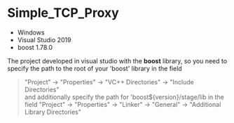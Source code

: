# Simple_TCP_Proxy
<ul>
  <li>Windows</li>
  <li>Visual Studio 2019</li>
  <li>boost 1.78.0</li>
</ul>


The project developed in visual studio with the **boost** library, so you need to specify the path to the root of your 'boost' library in the field
> "Project" -> "Properties" -> "VC++ Directories" -> "Include Directories"  
and additionally specify the path for 'boost${version}/stage/lib in the field
> "Project" -> "Properties" -> "Linker" -> "General" -> "Additional Library Directories"
